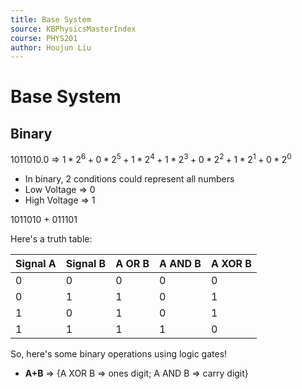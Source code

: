 ```yaml
---
title: Base System
source: KBPhysicsMasterIndex
course: PHYS201
author: Houjun Liu
---
```


# Base System

## Binary

1011010.0 => $1*2^6 + 0*2^5 + 1*2^4 + 1*2^3 + 0*2^2 + 1*2^1 + 0*2^0$

* In binary, 2 conditions could represent all numbers
* Low Voltage => 0
* High Voltage => 1

1011010 + 011101

Here's a truth table:

| Signal A | Signal B | A OR B | A AND B | A XOR B |
|---|---|---|---|---|
|0|0|0|0|0|
|0|1|1|0|1|
|1|0|1|0|1|
|1|1|1|1|0|

So, here's some binary operations using logic gates!

* **A+B** => {A XOR B => ones digit; A AND B => carry digit}

